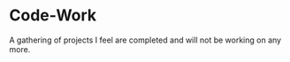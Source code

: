 Code-Work
=========

A gathering of projects I feel are completed and will not be working on any more.